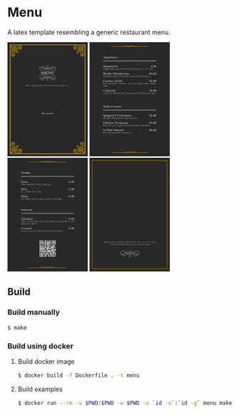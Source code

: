 # Menu

A latex template resembling a generic restaurant menu.


<img width=180 src="./doc/menu_1.svg" />
<img width=180 src="./doc/menu_2.svg" />
<img width=180 src="./doc/menu_3.svg" />
<img width=180 src="./doc/menu_4.svg" />

## Build

### Build manually

```bash
$ make
```

### Build using docker

1. Build docker image
   ```bash
   $ docker build -f Dockerfile . -t menu
   ```
1. Build examples
   ```bash
   $ docker run --rm -v $PWD:$PWD -w $PWD -u `id -u`:`id -g` menu make
   ```

